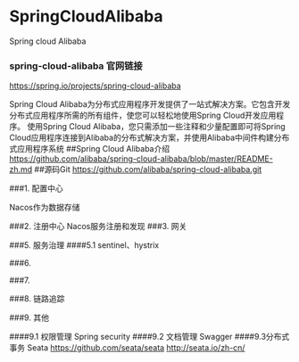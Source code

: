 # SpringCloudAlibaba
Spring cloud Alibaba

### spring-cloud-alibaba 官网链接
https://spring.io/projects/spring-cloud-alibaba

Spring Cloud Alibaba为分布式应用程序开发提供了一站式解决方案。它包含开发分布式应用程序所需的所有组件，使您可以轻松地使用Spring Cloud开发应用程序。
使用Spring Cloud Alibaba，您只需添加一些注释和少量配置即可将Spring Cloud应用程序连接到Alibaba的分布式解决方案，并使用Alibaba中间件构建分布式应用程序系统
##Spring Cloud Alibaba介绍
https://github.com/alibaba/spring-cloud-alibaba/blob/master/README-zh.md
##源码Git
https://github.com/alibaba/spring-cloud-alibaba.git

###1. 配置中心

Nacos作为数据存储

###2. 注册中心
Nacos服务注册和发现
###3. 网关


###5. 服务治理 
####5.1 sentinel、hystrix

###6. 

###7. 

###8. 链路追踪


###9. 其他 

####9.1 权限管理 
Spring security
####9.2 文档管理 
Swagger
####9.3分布式事务
Seata
https://github.com/seata/seata
http://seata.io/zh-cn/

